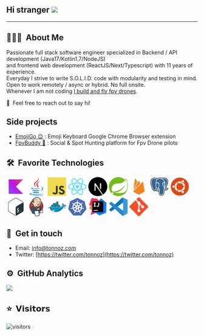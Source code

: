 ## Hi stranger <img src="https://raw.githubusercontent.com/MartinHeinz/MartinHeinz/master/wave.gif" width="30px" style="max-width:100%;">
---


## 👨🏻‍💻 &nbsp;About Me
Passionate full stack software engineer specialized in Backend / API development (Java17/Kotlin1.7/NodeJS) \
and frontend web development (ReactJS/Next/Typescript) with 11 years of experience. \
Everyday I strive to write S.O.L.I.D. code with modularity and testing in mind. \
Open to work remotely / async or hybrid. No full onsite. \
Whenever I am not coding [I build and fly fpv drones](https://youtube.com/c/tonnoz).


💬 &nbsp;Feel free to reach out to say hi!

## Side projects
- [EmojiGo 😉](https://emojigo.app) : Emoji Keyboard Google Chrome Browser extension
- [FpvBuddy 🚀](https://fpvbuddy.app) : Social & Spot Hunting platform for Fpv Drone pilots 



## 🛠️ &nbsp;Favorite Technologies
<img
src="https://github.com/devicons/devicon/blob/master/icons/kotlin/kotlin-original.svg" alt="kotlin" width="50" height="50" /> <img
src="https://github.com/devicons/devicon/blob/master/icons/java/java-original.svg" alt="java" width="50" height="50" /> <img src="https://github.com/devicons/devicon/blob/master/icons/javascript/javascript-original.svg" alt="javascript" width="50" height="50" /> <img src="https://github.com/devicons/devicon/blob/master/icons/react/react-original.svg" alt="reactjs" width="50" height="50" /> <img src="https://github.com/devicons/devicon/blob/master/icons/nextjs/nextjs-original.svg" alt="nextjs" width="50" height="50" /> <img src="https://github.com/devicons/devicon/blob/master/icons/spring/spring-original.svg" alt="spring" width="50" height="50" /> <img src="https://github.com/devicons/devicon/blob/master/icons/firebase/firebase-plain.svg" alt="firebase" width="50" height="50" /> <img src="https://github.com/devicons/devicon/blob/master/icons/postgresql/postgresql-original.svg" alt="postgresql" width="50" height="50" /> <img src="https://github.com/devicons/devicon/blob/master/icons/ubuntu/ubuntu-plain.svg" alt="ubuntu" width="50" height="50" /> <img src="https://github.com/devicons/devicon/blob/master/icons/bash/bash-original.svg" alt="zsh" width="50" height="50" /> <img src="https://github.com/devicons/devicon/blob/master/icons/jenkins/jenkins-original.svg" alt="jenkins" width="50" height="50" /> <img src="https://github.com/devicons/devicon/blob/master/icons/docker/docker-original.svg" alt="docker" width="50" height="50" /> <img src="https://github.com/devicons/devicon/blob/master/icons/kubernetes/kubernetes-plain.svg" alt="intellij" width="50" height="50" /> <img src="https://github.com/devicons/devicon/blob/master/icons/intellij/intellij-original.svg" alt="intellij" width="50" height="50" /> <img src="https://github.com/devicons/devicon/blob/master/icons/vscode/vscode-original.svg" alt="vscode" width="50" height="50" /> <img src="https://github.com/devicons/devicon/blob/master/icons/git/git-original.svg" alt="git" width="50" height="50" /> 


## 💌 &nbsp;Get in touch
- Email: [info@tonnoz.com](mailto:info@tonnoz.com)
- Twitter: [https://twitter.com/tonnoz](https://twitter.com/tonnoz)

## ⚙️ &nbsp;GitHub Analytics
<p>
<a href="https://github.com/tonnoz">
  <img height="180em" src="https://github-readme-stats-eight-theta.vercel.app/api?username=tonnoz&show_icons=true&theme=vue-dark&include_all_commits=true&count_private=true" />
</a>
</p>

## ⭐️ &nbsp;𝗩𝗶𝘀𝗶𝘁𝗼𝗿𝘀

![visitors](https://visitor-badge.glitch.me/badge?page_id=tonnoz)

<!--
**tonnoz/tonnoz** is a ✨ _special_ ✨ repository because its `README.md` (this file) appears on your GitHub profile.

Here are some ideas to get you started:

- 🔭 I’m currently working on ...
- 🌱 I’m currently learning ...
- 👯 I’m looking to collaborate on ...
- 🤔 I’m looking for help with ...
- 💬 Ask me about ...
- 📫 How to reach me: ...
- 😄 Pronouns: ...
- ⚡ Fun fact: ...
-->

